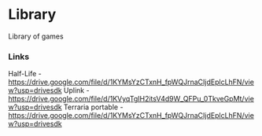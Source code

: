 # Library
Library of games

### Links
Half-Life - https://drive.google.com/file/d/1KYMsYzCTxnH_fpWQJrnaCIjdEplcLhFN/view?usp=drivesdk
Uplink - https://drive.google.com/file/d/1KVyqTgIH2itsV4d9W_QFPu_0TkveGpMt/view?usp=drivesdk
Terraria portable - https://drive.google.com/file/d/1KYMsYzCTxnH_fpWQJrnaCIjdEplcLhFN/view?usp=drivesdk
